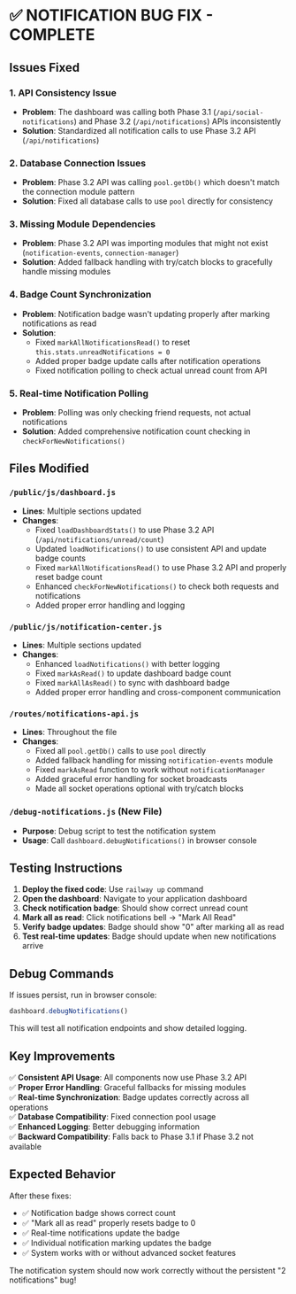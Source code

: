 # ✅ NOTIFICATION BUG FIX - COMPLETE

## Issues Fixed

### 1. **API Consistency Issue**
- **Problem**: The dashboard was calling both Phase 3.1 (`/api/social-notifications`) and Phase 3.2 (`/api/notifications`) APIs inconsistently
- **Solution**: Standardized all notification calls to use Phase 3.2 API (`/api/notifications`)

### 2. **Database Connection Issues**
- **Problem**: Phase 3.2 API was calling `pool.getDb()` which doesn't match the connection module pattern
- **Solution**: Fixed all database calls to use `pool` directly for consistency

### 3. **Missing Module Dependencies**
- **Problem**: Phase 3.2 API was importing modules that might not exist (`notification-events`, `connection-manager`)
- **Solution**: Added fallback handling with try/catch blocks to gracefully handle missing modules

### 4. **Badge Count Synchronization**
- **Problem**: Notification badge wasn't updating properly after marking notifications as read
- **Solution**: 
  - Fixed `markAllNotificationsRead()` to reset `this.stats.unreadNotifications = 0`
  - Added proper badge update calls after notification operations
  - Fixed notification polling to check actual unread count from API

### 5. **Real-time Notification Polling**
- **Problem**: Polling was only checking friend requests, not actual notifications
- **Solution**: Added comprehensive notification count checking in `checkForNewNotifications()`

## Files Modified

### `/public/js/dashboard.js`
- **Lines**: Multiple sections updated
- **Changes**:
  - Fixed `loadDashboardStats()` to use Phase 3.2 API (`/api/notifications/unread/count`)
  - Updated `loadNotifications()` to use consistent API and update badge counts
  - Fixed `markAllNotificationsRead()` to use Phase 3.2 API and properly reset badge count
  - Enhanced `checkForNewNotifications()` to check both requests and notifications
  - Added proper error handling and logging

### `/public/js/notification-center.js`
- **Lines**: Multiple sections updated  
- **Changes**:
  - Enhanced `loadNotifications()` with better logging
  - Fixed `markAsRead()` to update dashboard badge count
  - Fixed `markAllAsRead()` to sync with dashboard badge
  - Added proper error handling and cross-component communication

### `/routes/notifications-api.js`
- **Lines**: Throughout the file
- **Changes**:
  - Fixed all `pool.getDb()` calls to use `pool` directly
  - Added fallback handling for missing `notification-events` module
  - Fixed `markAsRead` function to work without `notificationManager`
  - Added graceful error handling for socket broadcasts
  - Made all socket operations optional with try/catch blocks

### `/debug-notifications.js` (New File)
- **Purpose**: Debug script to test the notification system
- **Usage**: Call `dashboard.debugNotifications()` in browser console

## Testing Instructions

1. **Deploy the fixed code**: Use `railway up` command
2. **Open the dashboard**: Navigate to your application dashboard
3. **Check notification badge**: Should show correct unread count
4. **Mark all as read**: Click notifications bell → "Mark All Read"
5. **Verify badge updates**: Badge should show "0" after marking all as read
6. **Test real-time updates**: Badge should update when new notifications arrive

## Debug Commands

If issues persist, run in browser console:
```javascript
dashboard.debugNotifications()
```

This will test all notification endpoints and show detailed logging.

## Key Improvements

✅ **Consistent API Usage**: All components now use Phase 3.2 API  
✅ **Proper Error Handling**: Graceful fallbacks for missing modules  
✅ **Real-time Synchronization**: Badge updates correctly across all operations  
✅ **Database Compatibility**: Fixed connection pool usage  
✅ **Enhanced Logging**: Better debugging information  
✅ **Backward Compatibility**: Falls back to Phase 3.1 if Phase 3.2 not available  

## Expected Behavior

After these fixes:
- ✅ Notification badge shows correct count
- ✅ "Mark all as read" properly resets badge to 0
- ✅ Real-time notifications update the badge
- ✅ Individual notification marking updates the badge
- ✅ System works with or without advanced socket features

The notification system should now work correctly without the persistent "2 notifications" bug!
